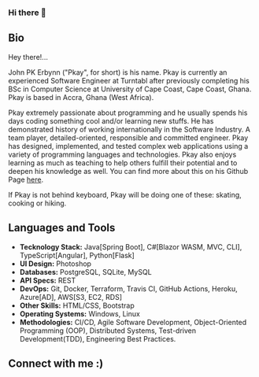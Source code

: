 ### Hi there 👋

## Bio
Hey there!... 

John PK Erbynn ("Pkay", for short) is his name. Pkay is currently an experienced Software Engineer at Turntabl after previously completing his BSc in Computer Science at University of Cape Coast, Cape Coast, Ghana. Pkay is based in Accra, Ghana (West Africa).

Pkay extremely passionate about programming and he usually spends his days coding something cool and/or learning new stuffs. He has demonstrated history of working internationally in the Software Industry. A team player, detailed-oriented, responsible and committed engineer. Pkay has designed, implemented, and tested complex web applications using a variety of programming languages and technologies. 
Pkay also enjoys learning as much as teaching to help others fulfill their potential and to deepen his knowledge as well. You can find more about this on his Github Page [here](https://github.com/pkErbynn/learn-web-technologies).

If Pkay is not behind keyboard, Pkay will be doing one of these: skating, cooking or hiking.

<!--
John Erbyn is an experienced and self-sufficient Software Engineer at Turntabl
-->


## Languages and Tools
- **Tecknology Stack:** Java[Spring Boot], C#[Blazor WASM, MVC, CLI], TypeScript[Angular], Python[Flask]
- **UI Design:** Photoshop
- **Databases:** PostgreSQL, SQLite, MySQL
- **API Specs:** REST
- **DevOps:** Git, Docker, Terraform, Travis CI, GitHub Actions, Heroku, Azure[AD], AWS[S3, EC2, RDS]
- **Other Skills:** HTML/CSS, Bootstrap
- **Operating Systems:** Windows, Linux
- **Methodologies:** CI/CD, Agile Software Development, Object-Oriented Programming (OOP), Distributed Systems, Test-driven Development(TDD), Engineering Best Practices.

## Connect with me :)


<!--
**pkErbynn/pkErbynn** is a ✨ _special_ ✨ repository because its `README.md` (this file) appears on your GitHub profile.

Here are some ideas to get you started:

- 🔭 I’m currently working on ...
- 🌱 I’m currently learning ...
- 👯 I’m looking to collaborate on ...
- 🤔 I’m looking for help with ...
- 💬 Ask me about ...
- 📫 How to reach me: ...
- 😄 Pronouns: ...
- ⚡ Fun fact: ...
-->
